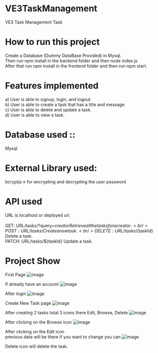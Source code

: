 # VE3TaskManagement
VE3 Task Management Task
# How to run this project
Create a Database (Dummy DataBase Provided) in Mysql. <br />
Then run npm install in the backend folder and then node index.js <br /> 
After that run npm install in the frontend folder and then run npm start.

# Features implemented
a) User is able to signup, login, and logout.<br />
b) User is able to create a task that has a title and message. <br />
c) User is able to delete and update a task. <br />
d) User is able to view a task.<br />

# Database used :: 
Mysql <br />

# External Library used:
bcryptjs-> for encrypting and decrypting the user password

# API used
URL is localhost or deployed url. <br />
<br />
GET: URL/tasks/?query=${creator}   Retrieve all the tasks for a creator. <br />
POST: URL/tasks/    Create a new task. <br />
DELETE: URL/tasks/${taskId}  Delete a task. <br />
PATCH: URL/tasks/${taskId}  Update a task. <br />

# Project Show
First Page
![image](https://github.com/maditya01/VE3TaskManagement/assets/60269271/1ba85027-2c32-4479-8f65-de1a5e8c8b25)

If already have an account
![image](https://github.com/maditya01/VE3TaskManagement/assets/60269271/1dd43a3b-5f10-4f7d-9fe8-2784904a0206)

After login
![image](https://github.com/maditya01/VE3TaskManagement/assets/60269271/e6521c0e-3630-4189-9ce5-72eaa722e663)

Create New Task page
![image](https://github.com/maditya01/VE3TaskManagement/assets/60269271/2e2df5d7-fd22-4833-accf-dc0f53517371)

After creating 2 tasks total 3 icons there Edit, Browse, Delete
![image](https://github.com/maditya01/VE3TaskManagement/assets/60269271/d96b03a0-47f6-45ff-b439-9eeb6fe3ccdf)

After clicking on the Browse icon
![image](https://github.com/maditya01/VE3TaskManagement/assets/60269271/698b8d62-cca9-4868-a4eb-bcdd4ce42388)

After clicking on the Edit icon <br />
previous data will be there if you want to change you can
![image](https://github.com/maditya01/VE3TaskManagement/assets/60269271/7d4ef403-3ba8-4cdf-af9c-6330949aff81)

Delete icon will delete the task.
